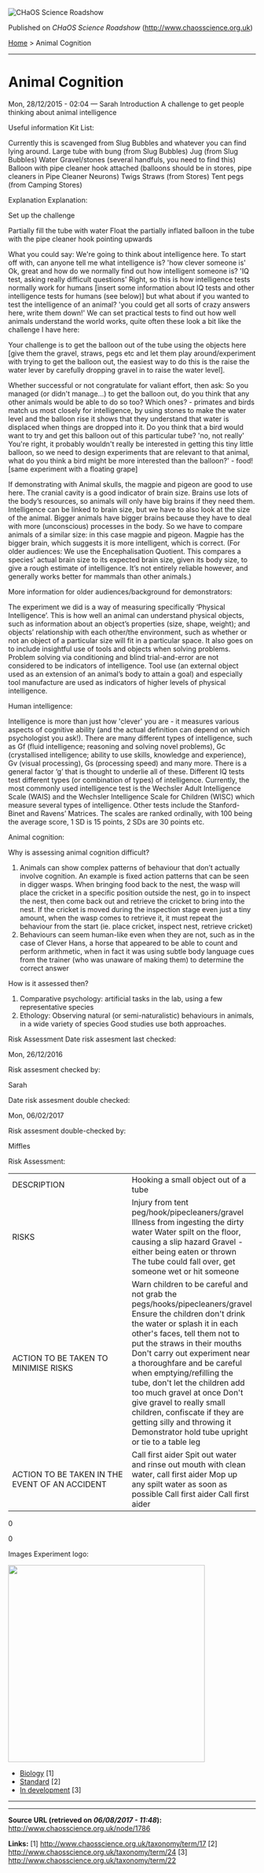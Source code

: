 <img src="http://www.chaosscience.org.uk/sites/default/files/garland_logo.png" alt="CHaOS Science Roadshow" id="logo" class="print-logo" />

Published on *CHaOS Science Roadshow* (<http://www.chaosscience.org.uk>)

[Home](http://www.chaosscience.org.uk/) &gt; Animal Cognition

------------------------------------------------------------------------

Animal Cognition
================

<span class="submitted">Mon, 28/12/2015 - 02:04 — Sarah</span>
Introduction
A challenge to get people thinking about animal intelligence

Useful information
Kit List: 

Currently this is scavenged from Slug Bubbles and whatever you can find lying around.
Large tube with bung (from Slug Bubbles)
Jug (from Slug Bubbles)
Water
Gravel/stones (several handfuls, you need to find this)
Balloon with pipe cleaner hook attached (balloons should be in stores, pipe cleaners in Pipe Cleaner Neurons)
Twigs
Straws (from Stores)
Tent pegs (from Camping Stores)

Explanation
Explanation: 

Set up the challenge

Partially fill the tube with water
Float the partially inflated balloon in the tube with the pipe cleaner hook pointing upwards

What you could say:
We're going to think about intelligence here. To start off with, can anyone tell me what intelligence is? 'how clever someone is' Ok, great and how do we normally find out how intelligent someone is? 'IQ test, asking really difficult questions' Right, so this is how intelligence tests normally work for humans \[insert some information about IQ tests and other intelligence tests for humans (see below)\] but what about if you wanted to test the intelligence of an animal? 'you could get all sorts of crazy answers here, write them down!' We can set practical tests to find out how well animals understand the world works, quite often these look a bit like the challenge I have here:

Your challenge is to get the balloon out of the tube using the objects here \[give them the gravel, straws, pegs etc and let them play around/experiment with trying to get the balloon out, the easiest way to do this is the raise the water lever by carefully dropping gravel in to raise the water level\].

Whether successful or not congratulate for valiant effort, then ask: So you managed (or didn't manage...) to get the balloon out, do you think that any other animals would be able to do so too? Which ones? - primates and birds match us most closely for intelligence, by using stones to make the water level and the balloon rise it shows that they understand that water is displaced when things are dropped into it. Do you think that a bird would want to try and get this balloon out of this particular tube? 'no, not really' You're right, it probably wouldn't really be interested in getting this tiny little balloon, so we need to design experiments that are relevant to that animal, what do you think a bird might be more interested than the balloon?' - food! \[same experiment with a floating grape\]

If demonstrating with Animal skulls, the magpie and pigeon are good to use here. The cranial cavity is a good indicator of brain size. Brains use lots of the body’s resources, so animals will only have big brains if they need them. Intelligence can be linked to brain size, but we have to also look at the size of the animal. Bigger animals have bigger brains because they have to deal with more (unconscious) processes in the body. So we have to compare animals of a similar size: in this case magpie and pigeon. Magpie has the bigger brain, which suggests it is more intelligent, which is correct.
(For older audiences: We use the Encephalisation Quotient. This compares a species’ actual brain size to its expected brain size, given its body size, to give a rough estimate of intelligence. It’s not entirely reliable however, and generally works better for mammals than other animals.)

More information for older audiences/background for demonstrators:

The experiment we did is a way of measuring specifically ‘Physical Intelligence’. This is how well an animal can understand physical objects, such as information about an object’s properties (size, shape, weight); and objects’ relationship with each other/the environment, such as whether or not an object of a particular size will fit in a particular space. It also goes on to include insightful use of tools and objects when solving problems. Problem solving via conditioning and blind trial-and-error are not considered to be indicators of intelligence.
Tool use (an external object used as an extension of an animal’s body to attain a goal) and especially tool manufacture are used as indicators of higher levels of physical intelligence.

Human intelligence:

Intelligence is more than just how 'clever' you are - it measures various aspects of cognitive ability (and the actual definition can depend on which psychologist you ask!).
There are many different types of intelligence, such as Gf (fluid intelligence; reasoning and solving novel problems), Gc (crystallised intelligence; ability to use skills, knowledge and experience), Gv (visual processing), Gs (processing speed) and many more. There is a general factor ‘g’ that is thought to underlie all of these.
Different IQ tests test different types (or combination of types) of intelligence. Currently, the most commonly used intelligence test is the Wechsler Adult Intelligence Scale (WAIS) and the Wechsler Intelligence Scale for Children (WISC) which measure several types of intelligence. Other tests include the Stanford-Binet and Ravens’ Matrices. The scales are ranked ordinally, with 100 being the average score, 1 SD is 15 points, 2 SDs are 30 points etc.

Animal cognition:

Why is assessing animal cognition difficult?
1. Animals can show complex patterns of behaviour that don’t actually involve cognition. An example is fixed action patterns that can be seen in digger wasps. When bringing food back to the nest, the wasp will place the cricket in a specific position outside the nest, go in to inspect the nest, then come back out and retrieve the cricket to bring into the nest. If the cricket is moved during the inspection stage even just a tiny amount, when the wasp comes to retrieve it, it must repeat the behaviour from the start (ie. place cricket, inspect nest, retrieve cricket)
2. Behaviours can seem human-like even when they are not, such as in the case of Clever Hans, a horse that appeared to be able to count and perform arithmetic, when in fact it was using subtle body language cues from the trainer (who was unaware of making them) to determine the correct answer

How is it assessed then?
1. Comparative psychology: artificial tasks in the lab, using a few representative species
2. Ethology: Observing natural (or semi-naturalistic) behaviours in animals, in a wide variety of species
Good studies use both approaches.

Risk Assessment
Date risk assesment last checked: 

<span class="date-display-single">Mon, 26/12/2016</span>

Risk assesment checked by: 

Sarah

Date risk assesment double checked: 

<span class="date-display-single">Mon, 06/02/2017</span>

Risk assesment double-checked by: 

Miffles

Risk Assessment: 

<table>
<colgroup>
<col width="50%" />
<col width="50%" />
</colgroup>
<tbody>
<tr class="odd">
<td>DESCRIPTION</td>
<td>Hooking a small object out of a tube</td>
</tr>
<tr class="even">
<td>RISKS</td>
<td>Injury from tent peg/hook/pipecleaners/gravel
Illness from ingesting the dirty water
Water spilt on the floor, causing a slip hazard
Gravel - either being eaten or thrown
The tube could fall over, get someone wet or hit someone</td>
</tr>
<tr class="odd">
<td>ACTION TO BE TAKEN TO MINIMISE RISKS</td>
<td>Warn children to be careful and not grab the pegs/hooks/pipecleaners/gravel
Ensure the children don't drink the water or splash it in each other's faces, tell them not to put the straws in their mouths
Don't carry out experiment near a thoroughfare and be careful when emptying/refilling the tube, don't let the children add too much gravel at once
Don't give gravel to really small children, confiscate if they are getting silly and throwing it
Demonstrator hold tube upright or tie to a table leg</td>
</tr>
<tr class="even">
<td>ACTION TO BE TAKEN IN THE EVENT OF AN ACCIDENT</td>
<td>Call first aider
Spit out water and rinse out mouth with clean water, call first aider
Mop up any spilt water as soon as possible
Call first aider
Call first aider</td>
</tr>
</tbody>
</table>

0

0

Images
Experiment logo: 

<img src="http://www.chaosscience.org.uk/sites/default/files/imagefield_default_images/unknownexpt.png?1321624030" class="imagefield imagefield-field_experiment_logo" width="400" height="400" />

-   [Biology](http://www.chaosscience.org.uk/taxonomy/term/17) <span class="print-footnote">\[1\]</span>
-   [Standard](http://www.chaosscience.org.uk/taxonomy/term/24 "A standard CHaOS experiment, useable for all hands-on events.") <span class="print-footnote">\[2\]</span>
-   [In development](http://www.chaosscience.org.uk/taxonomy/term/22 "This experiment doesn't actually exist yet, but might in the future!") <span class="print-footnote">\[3\]</span>

****

------------------------------------------------------------------------

**Source URL (retrieved on *06/08/2017 - 11:48*):** <http://www.chaosscience.org.uk/node/1786>

**Links:**
\[1\] http://www.chaosscience.org.uk/taxonomy/term/17
\[2\] http://www.chaosscience.org.uk/taxonomy/term/24
\[3\] http://www.chaosscience.org.uk/taxonomy/term/22

